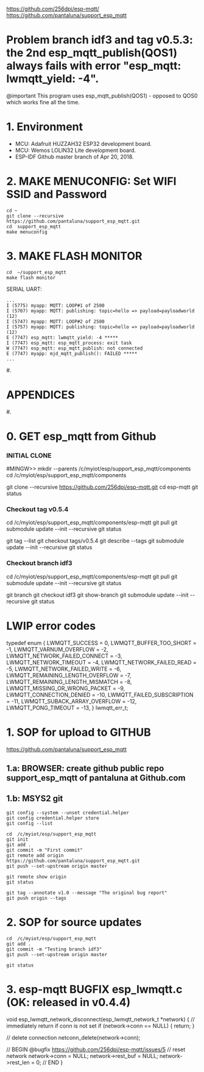 https://github.com/256dpi/esp-mqtt/
https://github.com/pantaluna/support_esp_mqtt

# Problem branch idf3 and tag v0.5.3: the 2nd esp_mqtt_publish(QOS1) always fails with error "esp_mqtt: lwmqtt_yield: -4".
@important This program uses esp_mqtt_publish(QOS1) - opposed to QOS0 which works fine all the time.

# 1. Environment
- MCU: Adafruit HUZZAH32 ESP32 development board.
- MCU: Wemos LOLIN32 Lite development board.
- ESP-IDF Github master branch of Apr 20, 2018.

# 2. MAKE MENUCONFIG: Set WIFI SSID and Password
```
cd ~
git clone --recursive https://github.com/pantaluna/support_esp_mqtt.git
cd  support_esp_mqtt
make menuconfig
```

# 3. MAKE FLASH MONITOR
```
cd  ~/support_esp_mqtt
make flash monitor
```

SERIAL UART:

```
...
I (5775) myapp: MQTT: LOOP#1 of 2500
I (5707) myapp: MQTT: publishing: topic=hello => payload=payloadworld (12)
I (5747) myapp: MQTT: LOOP#2 of 2500
I (5757) myapp: MQTT: publishing: topic=hello => payload=payloadworld (12)
E (7747) esp_mqtt: lwmqtt_yield: -4 *****
I (7747) esp_mqtt: esp_mqtt_process: exit task
W (7747) esp_mqtt: esp_mqtt_publish: not connected
E (7747) myapp: mjd_mqtt_publish(): FAILED *****
...
```

#.
# APPENDICES
#.

# 0. GET esp_mqtt from Github

### INITIAL CLONE

#MINGW>>
mkdir --parents /c/myiot/esp/support_esp_mqtt/components
cd              /c/myiot/esp/support_esp_mqtt/components

git clone --recursive https://github.com/256dpi/esp-mqtt.git
cd esp-mqtt
git status

### Checkout tag v0.5.4
cd  /c/myiot/esp/support_esp_mqtt/components/esp-mqtt
git pull
git submodule update --init --recursive
git status

git tag --list
git checkout tags/v0.5.4
git describe --tags
git submodule update --init --recursive
git status

### Checkout branch idf3
cd  /c/myiot/esp/support_esp_mqtt/components/esp-mqtt
git pull
git submodule update --init --recursive
git status

git branch
git checkout idf3
git show-branch
git submodule update --init --recursive
git status


# LWIP error codes
typedef enum {
  LWMQTT_SUCCESS = 0,
  LWMQTT_BUFFER_TOO_SHORT = -1,
  LWMQTT_VARNUM_OVERFLOW = -2,
  LWMQTT_NETWORK_FAILED_CONNECT = -3,
  LWMQTT_NETWORK_TIMEOUT = -4,
  LWMQTT_NETWORK_FAILED_READ = -5,
  LWMQTT_NETWORK_FAILED_WRITE = -6,
  LWMQTT_REMAINING_LENGTH_OVERFLOW = -7,
  LWMQTT_REMAINING_LENGTH_MISMATCH = -8,
  LWMQTT_MISSING_OR_WRONG_PACKET = -9,
  LWMQTT_CONNECTION_DENIED = -10,
  LWMQTT_FAILED_SUBSCRIPTION = -11,
  LWMQTT_SUBACK_ARRAY_OVERFLOW = -12,
  LWMQTT_PONG_TIMEOUT = -13,
} lwmqtt_err_t;


# 1. SOP for upload to GITHUB
https://github.com/pantaluna/support_esp_mqtt

## 1.a: BROWSER: create github public repo support_esp_mqtt of pantaluna at Github.com

## 1.b: MSYS2 git
```
git config --system --unset credential.helper
git config credential.helper store
git config --list

cd  /c/myiot/esp/support_esp_mqtt
git init
git add .
git commit -m "First commit"
git remote add origin https://github.com/pantaluna/support_esp_mqtt.git
git push --set-upstream origin master

git remote show origin
git status

git tag --annotate v1.0 --message "The original bug report"
git push origin --tags

```

# 2. SOP for source updates
```
cd  /c/myiot/esp/support_esp_mqtt
git add .
git commit -m "Testing branch idf3"
git push --set-upstream origin master

git status
```

# 3. esp-mqtt BUGFIX esp_lwmqtt.c (OK: released in v0.4.4)
void esp_lwmqtt_network_disconnect(esp_lwmqtt_network_t *network) {
  // immediately return if conn is not set
  if (network->conn == NULL) {
    return;
  }

  // delete connection
  netconn_delete(network->conn);

  // BEGIN @bugfix https://github.com/256dpi/esp-mqtt/issues/5
  // reset network
    network->conn = NULL;
    network->rest_buf = NULL;
    network->rest_len = 0;
  // END
}
